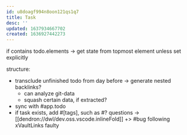 ```yaml
---
id: u8doagf994n8oon121qs1q7
title: Task
desc: ''
updated: 1637934667702
created: 1636927442273
---
```


if contains todo.elements -> get state from topmost element unless set explicitly

structure:
- transclude unfinished todo from day before
-> generate nested backlinks?
  - can analyze git-data
  - squash certain data, if extracted?
- sync with #app.todo
- if task exists, add #[tags], such as #? questions
  -> [[dendron://dwl/dev.oss.vscode.inlineFold]]
  +> #bug following xVaultLinks faulty
